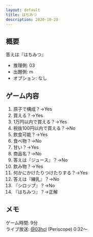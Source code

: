 ```yaml
---
layout: default
title: はちみつ
description: 2020-10-20
---
```


## 概要

答えは『はちみつ』

- 推理側: 03
- 出題側: m
- オプション: なし

## ゲーム内容

1. 原子で構成？→Yes
2. 買える？→Yes
3. 1万円以内で買える？→Yes
4. 税抜100円以内で買える？→No
5. 飲食可能？→Yes
6. 食べ物？→No
7. 甘い？→Yes
8. 商品名？→No
9. 答えは『ジュース』？→No
10. 飲み物？→Yes
11. 何かにかけたりつけたりする？→Yes
12. 答えは『練乳』？→No
13. 『シロップ』？→No
14. 『はちみつ』？→正解

## メモ

ゲーム時間: 9分  
ライブ放送: [@03hcl](https://www.periscope.tv/03hcl/1zqJVePRgbWGB?t=32s) (Periscope) 0:32～

